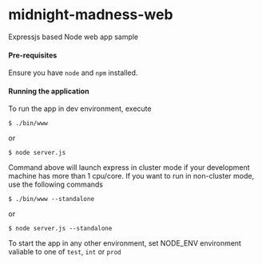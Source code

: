 midnight-madness-web
======================

Expressjs based Node web app sample


#### Pre-requisites

Ensure you have `node` and `npm` installed.


#### Running the application

To run the app in dev environment, execute

```
$ ./bin/www
```

or

```
$ node server.js
```

Command above will launch express in cluster mode if your development machine has more than 1 cpu/core. If you want to run in non-cluster mode, use the following commands

```
$ ./bin/www --standalone
```

or

```
$ node server.js --standalone
```

To start the app in any other environment, set NODE_ENV environment valiable to one of ```test```, ```int``` or ```prod```



